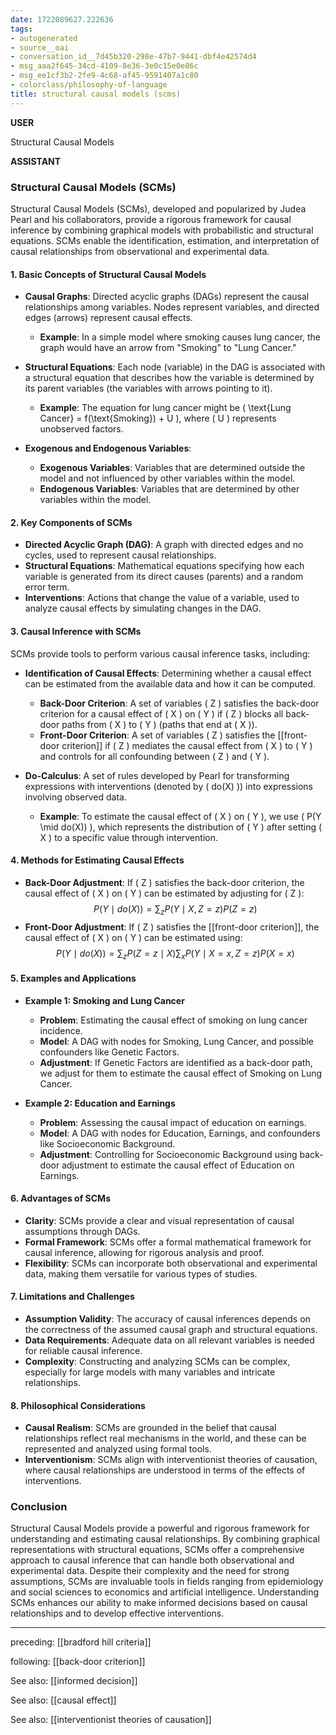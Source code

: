 ```yaml
---
date: 1722089627.222636
tags:
- autogenerated
- source__oai
- conversation_id__7d45b320-298e-47b7-9441-dbf4e42574d4
- msg_aaa2f645-34cd-4109-8e36-3e0c15e0e86c
- msg_ee1cf3b2-2fe9-4c68-af45-9591407a1c80
- colorclass/philosophy-of-language
title: structural causal models (scms)
---
```


**USER**

Structural Causal Models


**ASSISTANT**

### Structural Causal Models (SCMs)

Structural Causal Models (SCMs), developed and popularized by Judea Pearl and his collaborators, provide a rigorous framework for causal inference by combining graphical models with probabilistic and structural equations. SCMs enable the identification, estimation, and interpretation of causal relationships from observational and experimental data.

#### 1. **Basic Concepts of Structural Causal Models**

- **Causal Graphs**: Directed acyclic graphs (DAGs) represent the causal relationships among variables. Nodes represent variables, and directed edges (arrows) represent causal effects.
  - **Example**: In a simple model where smoking causes lung cancer, the graph would have an arrow from "Smoking" to "Lung Cancer."

- **Structural Equations**: Each node (variable) in the DAG is associated with a structural equation that describes how the variable is determined by its parent variables (the variables with arrows pointing to it).
  - **Example**: The equation for lung cancer might be \( \text{Lung Cancer} = f(\text{Smoking}) + U \), where \( U \) represents unobserved factors.

- **Exogenous and Endogenous Variables**:
  - **Exogenous Variables**: Variables that are determined outside the model and not influenced by other variables within the model.
  - **Endogenous Variables**: Variables that are determined by other variables within the model.

#### 2. **Key Components of SCMs**

- **Directed Acyclic Graph (DAG)**: A graph with directed edges and no cycles, used to represent causal relationships.
- **Structural Equations**: Mathematical equations specifying how each variable is generated from its direct causes (parents) and a random error term.
- **Interventions**: Actions that change the value of a variable, used to analyze causal effects by simulating changes in the DAG.

#### 3. **Causal Inference with SCMs**

SCMs provide tools to perform various causal inference tasks, including:

- **Identification of Causal Effects**: Determining whether a causal effect can be estimated from the available data and how it can be computed.
  - **Back-Door Criterion**: A set of variables \( Z \) satisfies the back-door criterion for a causal effect of \( X \) on \( Y \) if \( Z \) blocks all back-door paths from \( X \) to \( Y \) (paths that end at \( X \)).
  - **Front-Door Criterion**: A set of variables \( Z \) satisfies the [[front-door criterion]] if \( Z \) mediates the causal effect from \( X \) to \( Y \) and controls for all confounding between \( Z \) and \( Y \).

- **Do-Calculus**: A set of rules developed by Pearl for transforming expressions with interventions (denoted by \( do(X) \)) into expressions involving observed data.
  - **Example**: To estimate the causal effect of \( X \) on \( Y \), we use \( P(Y \mid do(X)) \), which represents the distribution of \( Y \) after setting \( X \) to a specific value through intervention.

#### 4. **Methods for Estimating Causal Effects**

- **Back-Door Adjustment**: If \( Z \) satisfies the back-door criterion, the causal effect of \( X \) on \( Y \) can be estimated by adjusting for \( Z \):
  $$ P(Y \mid do(X)) = \sum_{z} P(Y \mid X, Z=z)P(Z=z) $$
- **Front-Door Adjustment**: If \( Z \) satisfies the [[front-door criterion]], the causal effect of \( X \) on \( Y \) can be estimated using:
  $$ P(Y \mid do(X)) = \sum_{z} P(Z=z \mid X) \sum_{x} P(Y \mid X=x, Z=z)P(X=x) $$

#### 5. **Examples and Applications**

- **Example 1: Smoking and Lung Cancer**
  - **Problem**: Estimating the causal effect of smoking on lung cancer incidence.
  - **Model**: A DAG with nodes for Smoking, Lung Cancer, and possible confounders like Genetic Factors.
  - **Adjustment**: If Genetic Factors are identified as a back-door path, we adjust for them to estimate the causal effect of Smoking on Lung Cancer.

- **Example 2: Education and Earnings**
  - **Problem**: Assessing the causal impact of education on earnings.
  - **Model**: A DAG with nodes for Education, Earnings, and confounders like Socioeconomic Background.
  - **Adjustment**: Controlling for Socioeconomic Background using back-door adjustment to estimate the causal effect of Education on Earnings.

#### 6. **Advantages of SCMs**

- **Clarity**: SCMs provide a clear and visual representation of causal assumptions through DAGs.
- **Formal Framework**: SCMs offer a formal mathematical framework for causal inference, allowing for rigorous analysis and proof.
- **Flexibility**: SCMs can incorporate both observational and experimental data, making them versatile for various types of studies.

#### 7. **Limitations and Challenges**

- **Assumption Validity**: The accuracy of causal inferences depends on the correctness of the assumed causal graph and structural equations.
- **Data Requirements**: Adequate data on all relevant variables is needed for reliable causal inference.
- **Complexity**: Constructing and analyzing SCMs can be complex, especially for large models with many variables and intricate relationships.

#### 8. **Philosophical Considerations**

- **Causal Realism**: SCMs are grounded in the belief that causal relationships reflect real mechanisms in the world, and these can be represented and analyzed using formal tools.
- **Interventionism**: SCMs align with interventionist theories of causation, where causal relationships are understood in terms of the effects of interventions.

### Conclusion

Structural Causal Models provide a powerful and rigorous framework for understanding and estimating causal relationships. By combining graphical representations with structural equations, SCMs offer a comprehensive approach to causal inference that can handle both observational and experimental data. Despite their complexity and the need for strong assumptions, SCMs are invaluable tools in fields ranging from epidemiology and social sciences to economics and artificial intelligence. Understanding SCMs enhances our ability to make informed decisions based on causal relationships and to develop effective interventions.


---

preceding: [[bradford hill criteria]]  


following: [[back-door criterion]]

See also: [[informed decision]]


See also: [[causal effect]]


See also: [[interventionist theories of causation]]